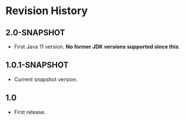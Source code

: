 # Revision History

## 2.0-SNAPSHOT
* First Java 11 version. **No former JDK versions supported since this**.

## 1.0.1-SNAPSHOT
* Current snapshot version.

## 1.0
* First release.
